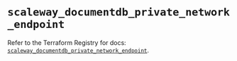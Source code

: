 # `scaleway_documentdb_private_network_endpoint`

Refer to the Terraform Registry for docs: [`scaleway_documentdb_private_network_endpoint`](https://registry.terraform.io/providers/scaleway/scaleway/2.42.1/docs/resources/documentdb_private_network_endpoint).
